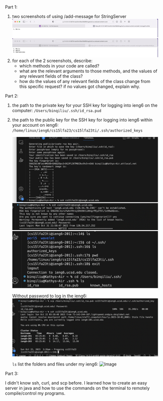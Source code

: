 Part 1:
1. two screenshots of using /add-message for StringServer
   ![Image](strser1.png)
   ![Image](strser2.png)
3. for each of the 2 screenshots, describe:
   - which methods in your code are called?
   - what are the relevant arguments to those methods, and the values of any relevant fields of the class?
   - how do the values of any relevant fields of the class change from this specific request? if no values got changed, explain why.

Part 2:
1. the path to the private key for your SSH key for logging into ieng6 on the computer: ```/Users/binqiliu/.ssh/id_rsa.pud```
2. the path to the public key for the SSH key for logging into ieng6 within your account on ieng6: ```/home/linux/ieng6/cs15lfa23/cs15lfa23ti/.ssh/authorized_keys```
   
   ![Image](generate-key.png)
   ![Image](private-key.png)
   ![Image](keys.png)
   
   Without password to log in the ieng6:
   ![Image](public-key.png)

   ```ls``` list the folders and files under my ieng6:
   ![Image](ls-ieng6.png)


Part 3:

   I didn't know ssh, curl, and scp before. I learned how to create an easy server in java and how to use the commands on the terminal to remotely compile/control my programs. 

